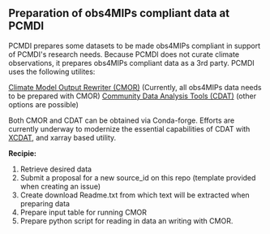
## Preparation of obs4MIPs compliant data at PCMDI

PCMDI prepares some datasets to be made obs4MIPs compliant in support of PCMDI's research needs. Because PCMDI does not curate climate observations, it prepares obs4MIPs compliant data as a 3rd party.  PCMDI uses the following utilites:

[Climate Model Output Rewriter (CMOR)](https://cmor.llnl.gov) (Currently, all obs4MIPs data needs to be prepared with CMOR)
[Community Data Analysis Tools (CDAT)](https://cdat.llnl.gov/) (other options are possible)

Both CMOR and CDAT can be obtained via Conda-forge.  Efforts are currently underway to modernize the essential capabilities of CDAT with [XCDAT](https://xcdat.readthedocs.io/en/latest), and xarray based utility.  


**Recipie:**

1) Retrieve desired data
2) Submit a proposal for a new source_id on this repo (template provided when creating an issue)
3) Create download Readme.txt from which text will be extracted when preparing data
4) Prepare input table for running CMOR
5) Prepare python script for reading in data an writing with CMOR.
